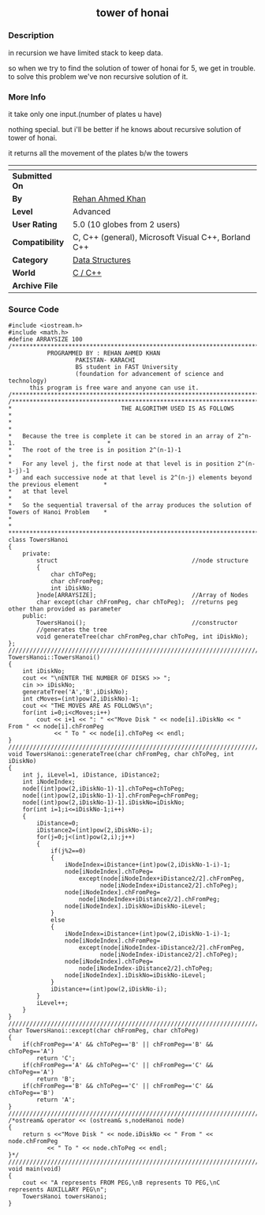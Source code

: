 ﻿<div align="center">

## tower of honai


</div>

### Description

in recursion we have limited stack to keep data.

so when we try to find the solution of tower of honai for 5, we get in trouble. to solve this problem we've non recursive solution of it.
 
### More Info
 
it take only one input.(number of plates u have)

nothing special. but i'll be better if he knows about recursive solution of tower of honai.

it returns all the movement of the plates b/w the towers


<span>             |<span>
---                |---
**Submitted On**   |
**By**             |[Rehan Ahmed Khan](https://github.com/Planet-Source-Code/PSCIndex/blob/master/ByAuthor/rehan-ahmed-khan.md)
**Level**          |Advanced
**User Rating**    |5.0 (10 globes from 2 users)
**Compatibility**  |C, C\+\+ \(general\), Microsoft Visual C\+\+, Borland C\+\+
**Category**       |[Data Structures](https://github.com/Planet-Source-Code/PSCIndex/blob/master/ByCategory/data-structures__3-8.md)
**World**          |[C / C\+\+](https://github.com/Planet-Source-Code/PSCIndex/blob/master/ByWorld/c-c.md)
**Archive File**   |[](https://github.com/Planet-Source-Code/rehan-ahmed-khan-tower-of-honai__3-3519/archive/master.zip)





### Source Code

```
#include <iostream.h>
#include <math.h>
#define ARRAYSIZE 100
/*************************************************************************************************
           PROGRAMMED BY : REHAN AHMED KHAN
                   PAKISTAN- KARACHI
                   BS student in FAST University
                   (foundation for advancement of science and technology)
      this program is free ware and anyone can use it.
/************************************************************************************************/
/*************************************************************************************************
*								THE ALGORITHM USED IS AS FOLLOWS								 *
*																								 *
*	Because the tree is complete it can be stored in an array of 2^n-1.							 *
*	The root of the tree is in position 2^(n-1)-1												 *
*	For any level j, the first node at that level is in position 2^(n-1-j)-1					 *
*	and each successive node at that level is 2^(n-j) elements beyond the previous element		 *
*	at that level																				 *
*	So the sequential traversal of the array produces the solution of Towers of Hanoi Problem	 *
*																								 *
*************************************************************************************************/
class TowersHanoi
{
	private:
		struct										//node structure
		{
			char chToPeg;
			char chFromPeg;
			int iDiskNo;
		}node[ARRAYSIZE];							//Array of Nodes
		char except(char chFromPeg, char chToPeg);	//returns peg other than provided as parameter
	public:
		TowersHanoi();								//constructor
		//generates the tree
		void generateTree(char chFromPeg,char chToPeg, int iDiskNo);
};
//////////////////////////////////////////////////////////////////////////////////////////////////
TowersHanoi::TowersHanoi()
{
	int iDiskNo;
	cout << "\nENTER THE NUMBER OF DISKS >> ";
	cin >> iDiskNo;
	generateTree('A','B',iDiskNo);
	int cMoves=(int)pow(2,iDiskNo)-1;
	cout << "THE MOVES ARE AS FOLLOWS\n";
	for(int i=0;i<cMoves;i++)
		cout << i+1 << ": " <<"Move Disk " << node[i].iDiskNo << " From " << node[i].chFromPeg
			 << " To " << node[i].chToPeg << endl;
}
//////////////////////////////////////////////////////////////////////////////////////////////////
void TowersHanoi::generateTree(char chFromPeg, char chToPeg, int iDiskNo)
{
	int j, iLevel=1, iDistance, iDistance2;
	int iNodeIndex;
	node[(int)pow(2,iDiskNo-1)-1].chToPeg=chToPeg;
	node[(int)pow(2,iDiskNo-1)-1].chFromPeg=chFromPeg;
	node[(int)pow(2,iDiskNo-1)-1].iDiskNo=iDiskNo;
	for(int i=1;i<=iDiskNo-1;i++)
	{
		iDistance=0;
		iDistance2=(int)pow(2,iDiskNo-i);
		for(j=0;j<(int)pow(2,i);j++)
		{
			if(j%2==0)
			{
				iNodeIndex=iDistance+(int)pow(2,iDiskNo-1-i)-1;
				node[iNodeIndex].chToPeg=
					except(node[iNodeIndex+iDistance2/2].chFromPeg,
						  node[iNodeIndex+iDistance2/2].chToPeg);
				node[iNodeIndex].chFromPeg=
					node[iNodeIndex+iDistance2/2].chFromPeg;
				node[iNodeIndex].iDiskNo=iDiskNo-iLevel;
			}
			else
			{
				iNodeIndex=iDistance+(int)pow(2,iDiskNo-1-i)-1;
				node[iNodeIndex].chFromPeg=
					except(node[iNodeIndex-iDistance2/2].chFromPeg,
						  node[iNodeIndex-iDistance2/2].chToPeg);
				node[iNodeIndex].chToPeg=
					node[iNodeIndex-iDistance2/2].chToPeg;
				node[iNodeIndex].iDiskNo=iDiskNo-iLevel;
			}
			iDistance+=(int)pow(2,iDiskNo-i);
		}
		iLevel++;
	}
}
//////////////////////////////////////////////////////////////////////////////////////////////////
char TowersHanoi::except(char chFromPeg, char chToPeg)
{
	if(chFromPeg=='A' && chToPeg=='B' || chFromPeg=='B' && chToPeg=='A')
		return 'C';
	if(chFromPeg=='A' && chToPeg=='C' || chFromPeg=='C' && chToPeg=='A')
		return 'B';
	if(chFromPeg=='B' && chToPeg=='C' || chFromPeg=='C' && chToPeg=='B')
		return 'A';
}
//////////////////////////////////////////////////////////////////////////////////////////////////
/*ostream& operator << (ostream& s,nodeHanoi node)
{
	return s <<"Move Disk " << node.iDiskNo << " From " << node.chFromPeg
		   << " To " << node.chToPeg << endl;
}*/
//////////////////////////////////////////////////////////////////////////////////////////////////
void main(void)
{
	cout << "A represents FROM PEG,\nB represents TO PEG,\nC represents AUXILLARY PEG\n";
	TowersHanoi towersHanoi;
}
```


